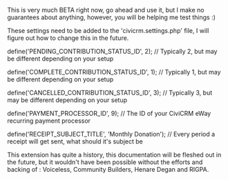 This is very much BETA right now, go ahead and use it, but I make no guarantees about anything, however, you will be helping me test things :)

These settings need to be added to the 'civicrm.settings.php' file, I will figure out how to change this in the future.

define('PENDING_CONTRIBUTION_STATUS_ID', 2);
// Typically 2, but may be different depending on your setup

define('COMPLETE_CONTRIBUTION_STATUS_ID', 1);
// Typically 1, but may be different depending on your setup

define('CANCELLED_CONTRIBUTION_STATUS_ID', 3);
// Typically 3, but may be different depending on your setup


define('PAYMENT_PROCESSOR_ID', 9);
// The ID of your CiviCRM eWay recurring payment processor

define('RECEIPT_SUBJECT_TITLE', 'Monthly Donation');
// Every period a receipt will get sent, what should it's subject be

This extension has quite a history, this documentation will be fleshed out in the future, but it wouldn't have been possible without the efforts and backing of : Voiceless, Community Builders, Henare Degan and RIGPA.

